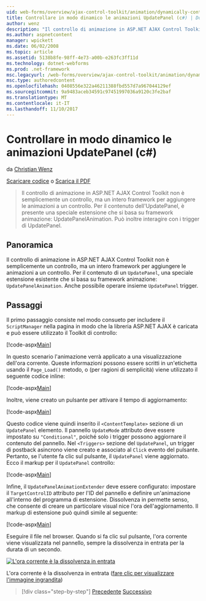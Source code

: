 ```yaml
---
uid: web-forms/overview/ajax-control-toolkit/animation/dynamically-controlling-updatepanel-animations-cs
title: Controllare in modo dinamico le animazioni UpdatePanel (c#) | Documenti Microsoft
author: wenz
description: "Il controllo di animazione in ASP.NET AJAX Control Toolkit non è semplicemente un controllo, ma un intero framework per aggiungere le animazioni a un controllo. Per il contenuto di un..."
ms.author: aspnetcontent
manager: wpickett
ms.date: 06/02/2008
ms.topic: article
ms.assetid: 5138b8fe-98ff-4e73-a00b-e263fc3ff11d
ms.technology: dotnet-webforms
ms.prod: .net-framework
msc.legacyurl: /web-forms/overview/ajax-control-toolkit/animation/dynamically-controlling-updatepanel-animations-cs
msc.type: authoredcontent
ms.openlocfilehash: 0408556e322a46211388fbd557d7a967044129ef
ms.sourcegitcommit: 9a9483aceb34591c97451997036a9120c3fe2baf
ms.translationtype: MT
ms.contentlocale: it-IT
ms.lasthandoff: 11/10/2017
---
```

<a name="dynamically-controlling-updatepanel-animations-c"></a>Controllare in modo dinamico le animazioni UpdatePanel (c#)
====================
da [Christian Wenz](https://github.com/wenz)

[Scaricare codice](http://download.microsoft.com/download/9/3/f/93f8daea-bebd-4821-833b-95205389c7d0/UpdatePanelAnimation2.cs.zip) o [Scarica il PDF](http://download.microsoft.com/download/b/6/a/b6ae89ee-df69-4c87-9bfb-ad1eb2b23373/updatepanelanimation2CS.pdf)

> Il controllo di animazione in ASP.NET AJAX Control Toolkit non è semplicemente un controllo, ma un intero framework per aggiungere le animazioni a un controllo. Per il contenuto dell'UpdatePanel, è presente una speciale estensione che si basa su framework animazione: UpdatePanelAnimation. Può inoltre interagire con i trigger di UpdatePanel.


## <a name="overview"></a>Panoramica

Il controllo di animazione in ASP.NET AJAX Control Toolkit non è semplicemente un controllo, ma un intero framework per aggiungere le animazioni a un controllo. Per il contenuto di un `UpdatePanel`, una speciale estensione esistente che si basa su framework animazione: `UpdatePanelAnimation`. Anche possibile operare insieme `UpdatePanel` trigger.

## <a name="steps"></a>Passaggi

Il primo passaggio consiste nel modo consueto per includere il `ScriptManager` nella pagina in modo che la libreria ASP.NET AJAX è caricata e può essere utilizzato il Toolkit di controllo:


[!code-aspx[Main](dynamically-controlling-updatepanel-animations-cs/samples/sample1.aspx)]

In questo scenario l'animazione verrà applicato a una visualizzazione dell'ora corrente. Queste informazioni possono essere scritti in un'etichetta usando il `Page_Load()` metodo, o (per ragioni di semplicità) viene utilizzato il seguente codice inline:


[!code-aspx[Main](dynamically-controlling-updatepanel-animations-cs/samples/sample2.aspx)]

Inoltre, viene creato un pulsante per attivare il tempo di aggiornamento:


[!code-aspx[Main](dynamically-controlling-updatepanel-animations-cs/samples/sample3.aspx)]

Questo codice viene quindi inserito il `<ContentTemplate>` sezione di un `UpdatePanel` elemento. Il pannello `UpdateMode` attributo deve essere impostato su `"Conditional"`, poiché solo i trigger possono aggiornare il contenuto del pannello. Nel `<Triggers>` sezione del `UpdatePanel`, un trigger di postback asincrono viene creato e associato al `Click` evento del pulsante. Pertanto, se l'utente fa clic sul pulsante, il `UpdatePanel` viene aggiornato. Ecco il markup per il `UpdatePanel` controllo:


[!code-aspx[Main](dynamically-controlling-updatepanel-animations-cs/samples/sample4.aspx)]

Infine, il `UpdatePanelAnimationExtender` deve essere configurato: impostare il `TargetControlID` attributo per l'ID del pannello e definire un'animazione all'interno del programma di estensione. Dissolvenza in permette senso, che consente di creare un particolare visual nice l'ora dell'aggiornamento. Il markup di estensione può quindi simile al seguente:


[!code-aspx[Main](dynamically-controlling-updatepanel-animations-cs/samples/sample5.aspx)]

Eseguire il file nel browser. Quando si fa clic sul pulsante, l'ora corrente viene visualizzata nel pannello, sempre la dissolvenza in entrata per la durata di un secondo.


[![L'ora corrente è la dissolvenza in entrata](dynamically-controlling-updatepanel-animations-cs/_static/image2.png)](dynamically-controlling-updatepanel-animations-cs/_static/image1.png)

L'ora corrente è la dissolvenza in entrata ([fare clic per visualizzare l'immagine ingrandita](dynamically-controlling-updatepanel-animations-cs/_static/image3.png))

>[!div class="step-by-step"]
[Precedente](animating-an-updatepanel-control-cs.md)
[Successivo](adding-animation-to-a-control-vb.md)
